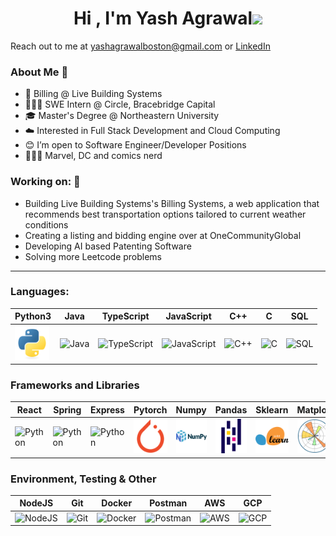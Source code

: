 <h1 align="center"><b>Hi , I'm Yash Agrawal</b><img src="https://media.giphy.com/media/v1.Y2lkPTc5MGI3NjExNms4ODkxMGlwNXV0aDUwdW9qMHRpNnpiODY4M3RxM3d5eHB5eGlpbCZlcD12MV9pbnRlcm5hbF9naWZfYnlfaWQmY3Q9cw/pcUHgRNcUL3H8qmWEl/giphy.gif" width="80"></h1>
Reach out to me at <a href="mailto:yashagrawalboston@gmail.com">yashagrawalboston@gmail.com</a> or <a href="https://www.linkedin.com/in/yashcancode/">LinkedIn</a>

### About Me 🥸

- 👔 Billing @ Live Building Systems
- 👩🏻‍💻 SWE Intern @ Circle, Bracebridge Capital 
- 🎓 Master's Degree @ Northeastern University
- ☁️ Interested in Full Stack Development and Cloud Computing
- 😊 I’m open to Software Engineer/Developer Positions
- 🦸🏻‍♂️ Marvel, DC and comics nerd

### Working on: 🚀

- Building Live Building Systems's Billing Systems, a web application that recommends best transportation options tailored to current weather conditions
- Creating a listing and bidding engine over at OneCommunityGlobal
- Developing AI based Patenting Software
- Solving more Leetcode problems

---
<div>

### Languages:
| Python3 | Java | TypeScript | JavaScript | C++ | C | SQL |
|----------|----------|----------|-----|----------|----------|----------|
|  <img src="https://github.com/devicons/devicon/blob/master/icons/python/python-original.svg" title="Python"  alt="Python" width="55" height="55"/> |  <img src="https://cdn.jsdelivr.net/gh/devicons/devicon/icons/java/java-original.svg" title="Java"  alt="Java" width="55" height="55"/> |  <img src="https://cdn.jsdelivr.net/gh/devicons/devicon@latest/icons/typescript/typescript-original.svg" title="TypeScript" alt="TypeScript" width="55" height="55"/> | <img src="https://cdn.jsdelivr.net/gh/devicons/devicon/icons/javascript/javascript-plain.svg" title="JavaScript" alt="JavaScript" width="55" height="55"/>| <img src="https://cdn.jsdelivr.net/gh/devicons/devicon@latest/icons/cplusplus/cplusplus-original.svg" title="C++" alt="C++" width="55" height="55"/>|  <img src="https://cdn.jsdelivr.net/gh/devicons/devicon@latest/icons/c/c-original.svg" title="C" alt="C" width="55" height="55"/> | <img src="https://cdn.jsdelivr.net/gh/devicons/devicon@latest/icons/mysql/mysql-original.svg" title="SQL" alt="SQL" width="55" height="55"/>| 

### Frameworks and Libraries
| React | Spring | Express | Pytorch | Numpy | Pandas | Sklearn | Matplotlib |
|----------|----------|----------|--------|----------|----------|----------|----------|
|  <img src="https://cdn.jsdelivr.net/gh/devicons/devicon/icons/react/react-original.svg" title="Python"  alt="Python" width="55" height="55"/> | <img src="https://cdn.jsdelivr.net/gh/devicons/devicon/icons/spring/spring-original.svg" title="Python"  alt="Python" width="55" height="55"/> | <img src="https://cdn.jsdelivr.net/gh/devicons/devicon@latest/icons/express/express-original.svg" title="Python"  alt="Python" width="55" height="55"/> | <img src="https://github.com/devicons/devicon/blob/master/icons/pytorch/pytorch-original.svg" title="Pytorch"  alt="Pytorch" width="55" height="55"/>|  <img src="https://github.com/devicons/devicon/blob/master/icons/numpy/numpy-original-wordmark.svg" title="Numpy" alt="Numpy" width="55" height="55"/>|  <img src="https://github.com/devicons/devicon/blob/master/icons/pandas/pandas-original.svg" title="Pandas" alt="Pandas" width="55" height="55"/>|  <img src="https://github.com/devicons/devicon/blob/master/icons/scikitlearn/scikitlearn-original.svg" title="sklearn" alt="sklearn" width="55" height="55"/>|  <img src="https://github.com/devicons/devicon/blob/master/icons/matplotlib/matplotlib-original.svg" title="mpl" alt="mpl" width="55" height="55"/>|

### Environment, Testing & Other
| NodeJS | Git | Docker | Postman | AWS | GCP |
|----------|----------|----------|--------|--------|--------|
|  <img src="https://cdn.jsdelivr.net/gh/devicons/devicon/icons/nodejs/nodejs-original.svg" title="NodeJS"  alt="NodeJS" width="55" height="55"/> | <img src="https://cdn.jsdelivr.net/gh/devicons/devicon/icons/git/git-original.svg" title="Git"  alt="Git" width="55" height="55"/> | <img src="https://cdn.jsdelivr.net/gh/devicons/devicon@latest/icons/docker/docker-original.svg" title="Docker"  alt="Docker" width="55" height="55"/> | <img src="https://cdn.jsdelivr.net/gh/devicons/devicon@latest/icons/postman/postman-original.svg" title="Postman"  alt="Postman" width="55" height="55"/> | <img src="https://cdn.jsdelivr.net/gh/devicons/devicon@latest/icons/amazonwebservices/amazonwebservices-original-wordmark.svg" title="AWS"  alt="AWS" width="55" height="55"/> | <img src="https://cdn.jsdelivr.net/gh/devicons/devicon@latest/icons/googlecloud/googlecloud-original.svg" title="GCP"  alt="GCP" width="55" height="55"/> |
